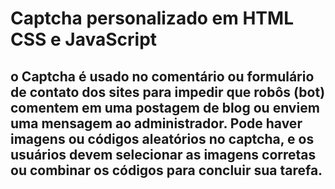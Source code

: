 # Captcha personalizado em HTML CSS e JavaScript
## o Captcha é usado no comentário ou formulário de contato dos sites para impedir que robôs (bot) comentem em uma postagem de blog ou enviem uma mensagem ao administrador. Pode haver imagens ou códigos aleatórios no captcha, e os usuários devem selecionar as imagens corretas ou combinar os códigos para concluir sua tarefa.


